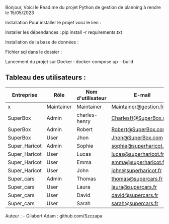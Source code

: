 Bonjour,
Voici le Read.me du projet Python de gestion de planning à rendre le 15/05/2023

Installation
Pour installer le projet voici le lien :

Installer les dépendances :
pip install -r requirements.txt

Installation de la base de données :

Fichier sql dans le dossier :

Lancement du projet sur Docker :
docker-compose up --build

## Tableau des utilisateurs :

| Entreprise    | Rôle       | Nom d'utilisateur | E-mail                 | Mot de passe |
| ------------- | ---------- | ----------------- | ---------------------- | ------------ |
| x             | Maintainer | Maintainer        | Maintainer@gestion.fr  | Maintainer   |
| SuperBox      | Admin      | charles-henry     | CharlesH@SuperBox.com  | Charles1234  |
| SuperBox      | Admin      | Robert            | Robert@SuperBox.com    | Robert1234   |
| SuperBox      | User       | Jhon              | Jhon@SuperBox.com      | Jhon1234     |
| Super_Haricot | Admin      | Sophie            | sophie@superharicot.fr | Sophie1234   |
| Super_Haricot | User       | Lucas             | lucas@superharicot.fr  | Lucas1234    |
| Super_Haricot | User       | Emma              | emma@superharicot.fr   | John1234     |
| Super_Haricot | User       | John              | john@superharicot.fr   | Emma1234     |
| Super_cars    | Admin      | Thomas            | thomas@supercars.fr    | Thomas1234   |
| Super_cars    | User       | Laura             | laura@supercars.fr     | Laura1234    |
| Super_cars    | User       | David             | david@supercars.fr     | David1234    |
| Super_cars    | User       | Sarah             | sarah@supercars.fr     | Sarah1234    |

Auteur : - Gilabert Adam : github.com/Szczapa
